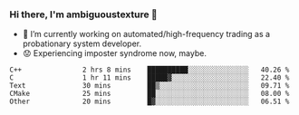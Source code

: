 ### Hi there, I'm ambiguoustexture 👋

<!--
**ambiguoustexture/ambiguoustexture** is a ✨ _special_ ✨ repository because its `README.md` (this file) appears on your GitHub profile.

Here are some ideas to get you started:
-->
- 🔭 I’m currently working on automated/high-frequency trading as a probationary system developer.
- :worried: Experiencing imposter syndrome now, maybe.

<!--START_SECTION:waka-->

```text
C++               2 hrs 8 mins    ██████████░░░░░░░░░░░░░░░   40.26 %
C                 1 hr 11 mins    █████▓░░░░░░░░░░░░░░░░░░░   22.40 %
Text              30 mins         ██▒░░░░░░░░░░░░░░░░░░░░░░   09.71 %
CMake             25 mins         ██░░░░░░░░░░░░░░░░░░░░░░░   08.00 %
Other             20 mins         █▓░░░░░░░░░░░░░░░░░░░░░░░   06.51 %
```

<!--END_SECTION:waka-->
